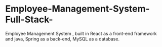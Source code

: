 # Employee-Management-System-Full-Stack-
Employee Management System , built in React as a front-end framework and java, Spring as a back-end, MySQL as a database.
